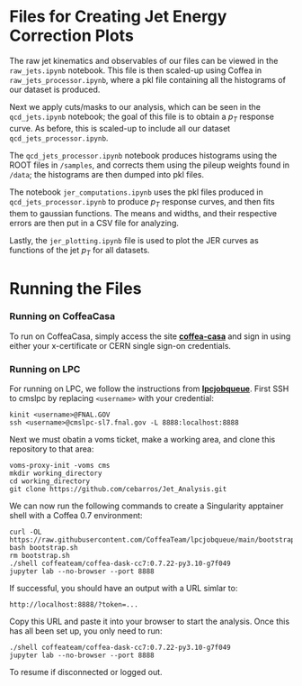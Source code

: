 # Files for Creating Jet Energy Correction Plots

The raw jet kinematics and observables of our files can be viewed in the `raw_jets.ipynb` notebook. This file is then scaled-up using Coffea in `raw_jets_processor.ipynb`, where a pkl file containing all the histograms of our dataset is produced. 

Next we apply cuts/masks to our analysis, which can be seen in the `qcd_jets.ipynb` notebook; the goal of this file is to obtain a $p_T$ response curve. As before, this is scaled-up to include all our dataset `qcd_jets_processor.ipynb`. 

The `qcd_jets_processor.ipynb` notebook produces histograms using the ROOT files in `/samples`, and corrects them using the pileup weights found in `/data`; the histograms are then dumped into pkl files.

The notebook `jer_computations.ipynb` uses the pkl files produced in `qcd_jets_processor.ipynb` to produce $p_T$ response curves, and then fits them to gaussian functions. The means and widths, and their respective errors are then put in a CSV file for analyzing.

Lastly, the `jer_plotting.ipynb` file is used to plot the JER curves as functions of the jet $p_T$ for all datasets. 

# Running the Files

### Running on CoffeaCasa

To run on CoffeaCasa, simply access the site **[coffea-casa](https://coffea.casa/hub/login)** and sign in using either your x-certificate or CERN single sign-on credentials.

### Running on LPC

For running on LPC, we follow the instructions from **[lpcjobqueue](https://github.com/CoffeaTeam/lpcjobqueue)**. First SSH to cmslpc by replacing `<username>` with your credential:

```
kinit <username>@FNAL.GOV
ssh <username>@cmslpc-sl7.fnal.gov -L 8888:localhost:8888
```

Next we must obatin a voms ticket, make a working area, and clone this repository to that area:

```
voms-proxy-init -voms cms
mkdir working_directory
cd working_directory
git clone https://github.com/cebarros/Jet_Analysis.git
```

We can now run the following commands to create a Singularity apptainer shell with a Coffea 0.7 environment:

```
curl -OL https://raw.githubusercontent.com/CoffeaTeam/lpcjobqueue/main/bootstrap.sh
bash bootstrap.sh
rm bootstrap.sh
./shell coffeateam/coffea-dask-cc7:0.7.22-py3.10-g7f049
jupyter lab --no-browser --port 8888
```

If successful, you should have an output with a URL simlar to:

```
http://localhost:8888/?token=...
```

Copy this URL and paste it into your browser to start the analysis. Once this has all been set up, you only need to run:

```
./shell coffeateam/coffea-dask-cc7:0.7.22-py3.10-g7f049
jupyter lab --no-browser --port 8888
```

To resume if disconnected or logged out.
